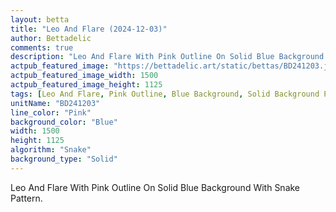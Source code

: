 ```yaml
---
layout: betta
title: "Leo And Flare (2024-12-03)"
author: Bettadelic
comments: true
description: "Leo And Flare With Pink Outline On Solid Blue Background With Snake Pattern."
actpub_featured_image: "https://bettadelic.art/static/bettas/BD241203.jpg"
actpub_featured_image_width: 1500
actpub_featured_image_height: 1125
tags: [Leo And Flare, Pink Outline, Blue Background, Solid Background Pattern, Snake Pattern, December 2024]
unitName: "BD241203"
line_color: "Pink"
background_color: "Blue"
width: 1500
height: 1125
algorithm: "Snake"
background_type: "Solid"
---
```


Leo And Flare With Pink Outline On Solid Blue Background With Snake Pattern.
